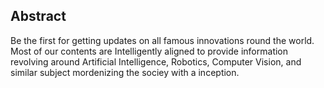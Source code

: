 ## Abstract 
Be the first for getting updates on all famous innovations round the world. Most of our contents are Intelligently aligned to provide information revolving around Artificial Intelligence, Robotics, Computer Vision, and similar subject mordenizing the sociey with a inception.
